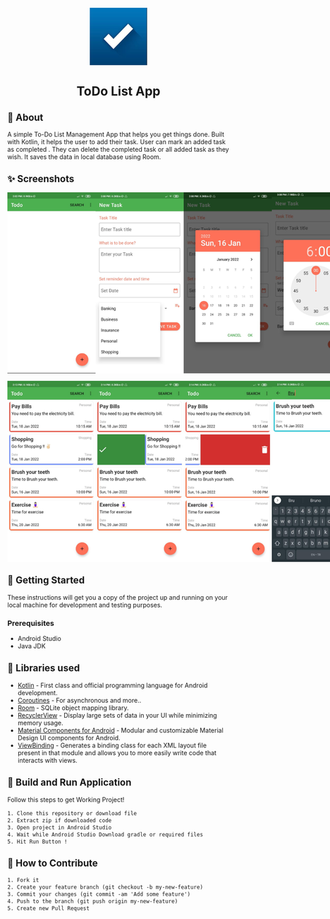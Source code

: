 <p align="center">
    <a>
    <img src="ScreenShots/ToDoLogo.JPG" width="130" height="130"/>
    </a>
    <h1 align="center">ToDo List App</h1>
</p>

## 🌟 About
A simple To-Do List Management App that helps you get things done. Built with Kotlin, it helps the user to add their task. User can mark an added task as completed . They can delete the completed task or all added task as they wish. It saves the data in local database using Room.

## ✨ Screenshots

<div style="display:flex;">
<img src="ScreenShots/img01.jpeg" width="200">
<img src="ScreenShots/img03.jpeg" width="200">
<img src="ScreenShots/img05.jpeg" width="200">
<img src="ScreenShots/img10.jpeg" width="200">
</div>
<br>
<div style="display:flex;">
<img src="ScreenShots/img06.jpeg" width="200">
<img src="ScreenShots/img07.jpeg" width="200">
<img src="ScreenShots/img08.jpeg" width="200">
<img src="ScreenShots/img09.jpeg" width="200">
</div>

## 🚀 Getting Started
These instructions will get you a copy of the project up and running on your local machine for development and testing purposes.

### Prerequisites
*   Android Studio 
*   Java JDK

## 📃 Libraries used
- [Kotlin](https://kotlinlang.org/) - First class and official programming language for Android development.
- [Coroutines](https://kotlinlang.org/docs/reference/coroutines-overview.html) - For asynchronous and more..
- [Room](https://developer.android.com/topic/libraries/architecture/room) - SQLite object mapping library.
- [RecyclerView](https://developer.android.com/jetpack/androidx/releases/recyclerview) - Display large sets of data in your UI while minimizing memory usage.
- [Material Components for Android](https://github.com/material-components/material-components-android) - Modular and customizable Material Design UI components for Android.
- [ViewBinding](https://developer.android.com/topic/libraries/view-binding) - Generates a binding class for each XML layout file present in that module and allows you to more easily write code that interacts with views.

## 🔨 Build and Run Application

Follow this steps to get Working Project!
```
1. Clone this repository or download file
2. Extract zip if downloaded code
3. Open project in Android Studio
4. Wait while Android Studio Download gradle or required files
5. Hit Run Button !
```

## 🤝 How to Contribute
```
1. Fork it
2. Create your feature branch (git checkout -b my-new-feature)
3. Commit your changes (git commit -am 'Add some feature')
4. Push to the branch (git push origin my-new-feature)
5. Create new Pull Request
```
